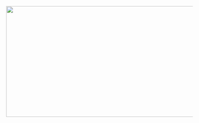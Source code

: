 <a href="https://github.com/devxb/gitanimals">
<img
  src="https://render.gitanimals.org/farms/gwgw123"
  width="600"
  height="300"
/>
</a>

